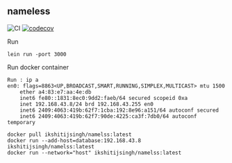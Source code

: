## nameless
![CI](https://github.com/singhkshitij/nameless/workflows/CI/badge.svg)
[![codecov](https://codecov.io/gh/singhkshitij/nameless/branch/master/graph/badge.svg?token=EFTBG8Y5UD)](https://codecov.io/gh/singhkshitij/nameless)

Run 
```shell script
lein run -port 3000
```
Run docker container
```shell script
Run : ip a
en0: flags=8863<UP,BROADCAST,SMART,RUNNING,SIMPLEX,MULTICAST> mtu 1500
	ether a4:83:e7:aa:4e:db
	inet6 fe80::1831:8ec0:9dd2:faeb/64 secured scopeid 0xa
	inet 192.168.43.8/24 brd 192.168.43.255 en0
	inet6 2409:4063:419b:62f7:1cba:192:8e96:a151/64 autoconf secured
	inet6 2409:4063:419b:62f7:90de:4225:ca3f:7db0/64 autoconf temporary
```
```shell script
docker pull ikshitijsingh/namelss:latest
docker run --add-host=database:192.168.43.8 ikshitijsingh/namelss:latest
docker run --network="host" ikshitijsingh/namelss:latest
```

